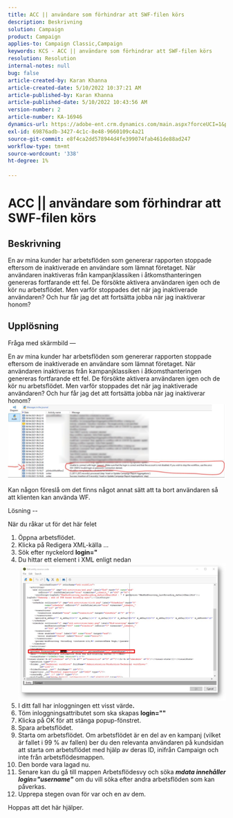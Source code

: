 ```yaml
---
title: ACC || användare som förhindrar att SWF-filen körs
description: Beskrivning
solution: Campaign
product: Campaign
applies-to: Campaign Classic,Campaign
keywords: KCS - ACC || användare som förhindrar att SWF-filen körs
resolution: Resolution
internal-notes: null
bug: false
article-created-by: Karan Khanna
article-created-date: 5/10/2022 10:37:21 AM
article-published-by: Karan Khanna
article-published-date: 5/10/2022 10:43:56 AM
version-number: 2
article-number: KA-16946
dynamics-url: https://adobe-ent.crm.dynamics.com/main.aspx?forceUCI=1&pagetype=entityrecord&etn=knowledgearticle&id=7512bb29-4dd0-ec11-a7b5-00224809c556
exl-id: 69876adb-3427-4c1c-8e48-9660109c4a21
source-git-commit: e8f4ca2dd578944d4fe399074fab461de88ad247
workflow-type: tm+mt
source-wordcount: '338'
ht-degree: 1%

---
```


# ACC || användare som förhindrar att SWF-filen körs

## Beskrivning


En av mina kunder har arbetsflöden som genererar rapporten stoppade eftersom de inaktiverade en användare som lämnat företaget. När användaren inaktiveras från kampanjklassiken i åtkomsthanteringen genereras fortfarande ett fel. De försökte aktivera användaren igen och de kör nu arbetsflödet. Men varför stoppades det när jag inaktiverade användaren? Och hur får jag det att fortsätta jobba när jag inaktiverar honom?


## Upplösning


Fråga med skärmbild —



En av mina kunder har arbetsflöden som genererar rapporten stoppade eftersom de inaktiverade en användare som lämnat företaget. När användaren inaktiveras från kampanjklassiken i åtkomsthanteringen genereras fortfarande ett fel. De försökte aktivera användaren igen och de kör nu arbetsflödet. Men varför stoppades det när jag inaktiverade användaren? Och hur får jag det att fortsätta jobba när jag inaktiverar honom?
![](assets/178d95b7-4dd0-ec11-a7b5-00224809c556.png)

Kan någon föreslå om det finns något annat sätt att ta bort användaren så att klienten kan använda WF.





Lösning --

När du råkar ut för det här felet

1. Öppna arbetsflödet.
2. Klicka på Redigera XML-källa ...
3. Sök efter nyckelord <b>login=&quot;</b>
4. Du hittar ett element i XML enligt nedan![](assets/dee6636f-799e-eb11-b1ac-000d3a368466.png)
5. I ditt fall har inloggningen ett visst värde<b>.</b>
6. Töm inloggningsattributet som ska skapas <b>login=&quot;&quot;</b>
7. Klicka på OK för att stänga popup-fönstret.
8. Spara arbetsflödet.
9. Starta om arbetsflödet. Om arbetsflödet är en del av en kampanj (vilket är fallet i 99 % av fallen) ber du den relevanta användaren på kundsidan att starta om arbetsflödet med hjälp av deras ID, inifrån Campaign och inte från arbetsflödesmappen.
10. Den borde vara lagad nu.
11. Senare kan du gå till mappen Arbetsflödesvy och söka <b>*mdata innehåller login=&quot;username&quot;</b>* om du vill söka efter andra arbetsflöden som kan påverkas.
12. Upprepa stegen ovan för var och en av dem.


Hoppas att det här hjälper.
